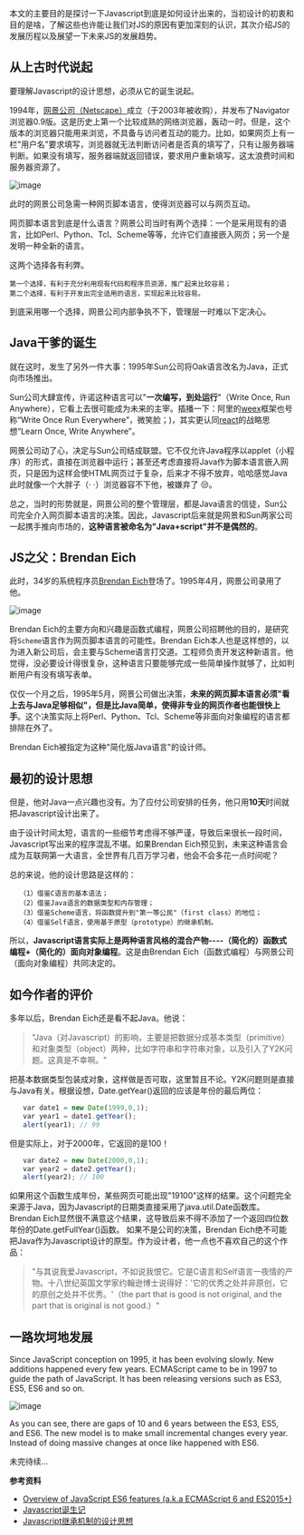 本文的主要目的是探讨一下Javascript到底是如何设计出来的，当初设计的初衷和目的是啥，了解这些也许能让我们对JS的原因有更加深刻的认识，其次介绍JS的发展历程以及展望一下未来JS的发展趋势。

## 从上古时代说起
要理解Javascript的设计思想，必须从它的诞生说起。

1994年，[网景公司（Netscape）](https://zh.wikipedia.org/wiki/%E7%B6%B2%E6%99%AF)成立（于2003年被收购），并发布了Navigator浏览器0.9版。这是历史上第一个比较成熟的网络浏览器，轰动一时。但是，这个版本的浏览器只能用来浏览，不具备与访问者互动的能力。比如，如果网页上有一栏"用户名"要求填写，浏览器就无法判断访问者是否真的填写了，只有让服务器端判断。如果没有填写，服务器端就返回错误，要求用户重新填写，这太浪费时间和服务器资源了。

![image](https://cloud.githubusercontent.com/assets/12554487/19936778/c1c3fec0-a159-11e6-8595-1a20d9c5039a.png)

此时的网景公司急需一种网页脚本语言，使得浏览器可以与网页互动。

网页脚本语言到底是什么语言？网景公司当时有两个选择：一个是采用现有的语言，比如Perl、Python、Tcl、Scheme等等，允许它们直接嵌入网页；另一个是发明一种全新的语言。

这两个选择各有利弊。
```
第一个选择，有利于充分利用现有代码和程序员资源，推广起来比较容易；
第二个选择，有利于开发出完全适用的语言，实现起来比较容易。
```
到底采用哪一个选择，网景公司内部争执不下，管理层一时难以下定决心。

## Java干爹的诞生
就在这时，发生了另外一件大事：1995年Sun公司将Oak语言改名为Java，正式向市场推出。

Sun公司大肆宣传，许诺这种语言可以"**一次编写，到处运行**"（Write Once, Run Anywhere），它看上去很可能成为未来的主宰。插播一下：阿里的[weex](http://alibaba.github.io/weex/)框架也号称“Write Once Run Everywhere”，微笑脸；)，其实更认同[react](https://facebook.github.io/react/)的战略思想“Learn Once, Write Anywhere”。

网景公司动了心，决定与Sun公司结成联盟。它不仅允许Java程序以applet（小程序）的形式，直接在浏览器中运行；甚至还考虑直接将Java作为脚本语言嵌入网页，只是因为这样会使HTML网页过于复杂，后来才不得不放弃，哈哈感觉Java此时就像一个大胖子（· ·）浏览器容不下他，被嫌弃了 :unamused:。

总之，当时的形势就是，网景公司的整个管理层，都是Java语言的信徒，Sun公司完全介入网页脚本语言的决策。因此，Javascript后来就是网景和Sun两家公司一起携手推向市场的，**这种语言被命名为"Java+script"并不是偶然的**。


## JS之父：Brendan Eich

此时，34岁的系统程序员[Brendan Eich](http://brendaneich.com/)登场了。1995年4月，网景公司录用了他。

![image](https://cloud.githubusercontent.com/assets/12554487/19936816/df55b046-a159-11e6-939d-c936e94b9cc3.png)

Brendan Eich的主要方向和兴趣是函数式编程，网景公司招聘他的目的，是研究将`Scheme`语言作为网页脚本语言的可能性。Brendan Eich本人也是这样想的，以为进入新公司后，会主要与Scheme语言打交道。工程师负责开发这种新语言。他觉得，没必要设计得很复杂，这种语言只要能够完成一些简单操作就够了，比如判断用户有没有填写表单。

仅仅一个月之后，1995年5月，网景公司做出决策，**未来的网页脚本语言必须"看上去与Java足够相似"，但是比Java简单，使得非专业的网页作者也能很快上手**。这个决策实际上将Perl、Python、Tcl、Scheme等非面向对象编程的语言都排除在外了。

Brendan Eich被指定为这种"简化版Java语言"的设计师。

## 最初的设计思想
但是，他对Java一点兴趣也没有。为了应付公司安排的任务，他只用**10天**时间就把Javascript设计出来了。

由于设计时间太短，语言的一些细节考虑得不够严谨，导致后来很长一段时间，Javascript写出来的程序混乱不堪。如果Brendan Eich预见到，未来这种语言会成为互联网第一大语言，全世界有几百万学习者，他会不会多花一点时间呢？

总的来说，他的设计思路是这样的：

```
　　（1）借鉴C语言的基本语法；
　　（2）借鉴Java语言的数据类型和内存管理；
　　（3）借鉴Scheme语言，将函数提升到"第一等公民"（first class）的地位；
　　（4）借鉴Self语言，使用基于原型（prototype）的继承机制。
```
所以，**Javascript语言实际上是两种语言风格的混合产物----（简化的）函数式编程+（简化的）面向对象编程**。这是由Brendan Eich（函数式编程）与网景公司（面向对象编程）共同决定的。

## 如今作者的评价
多年以后，Brendan Eich还是看不起Java。他说：

>"Java（对Javascript）的影响，主要是把数据分成基本类型（primitive）和对象类型（object）两种，比如字符串和字符串对象，以及引入了Y2K问题。这真是不幸啊。"

把基本数据类型包装成对象，这样做是否可取，这里暂且不论。Y2K问题则是直接与Java有关。根据设想，Date.getYear()返回的应该是年份的最后两位：

```javascript
　　var date1 = new Date(1999,0,1);
　　var year1 = date1.getYear();
　　alert(year1); // 99
```

但是实际上，对于2000年，它返回的是100！

```javascript
　　var date2 = new Date(2000,0,1);
　　var year2 = date2.getYear();
　　alert(year2); // 100
```

如果用这个函数生成年份，某些网页可能出现"19100"这样的结果。这个问题完全来源于Java，因为Javascript的日期类直接采用了java.util.Date函数库。Brendan Eich显然很不满意这个结果，这导致后来不得不添加了一个返回四位数年份的Date.getFullYear()函数。
如果不是公司的决策，Brendan Eich绝不可能把Java作为Javascript设计的原型。作为设计者，他一点也不喜欢自己的这个作品：

>"与其说我爱Javascript，不如说我恨它。它是C语言和Self语言一夜情的产物。十八世纪英国文学家约翰逊博士说得好：'它的优秀之处并非原创，它的原创之处并不优秀。'（the part that is good is not original, and the part that is original is not good.）"

## 一路坎坷地发展
Since JavaScript conception on 1995, it has been evolving slowly. New additions happened every few years. ECMAScript came to be in 1997 to guide the path of JavaScript. It has been releasing versions such as ES3, ES5, ES6 and so on.

![image](https://cloud.githubusercontent.com/assets/12554487/19838301/23c51a00-9f07-11e6-9204-ee79db0b048f.png)

As you can see, there are gaps of 10 and 6 years between the ES3, ES5, and ES6. The new model is to make small incremental changes every year. Instead of doing massive changes at once like happened with ES6.

未完待续...

**参考资料**
- [Overview of JavaScript ES6 features (a.k.a ECMAScript 6 and ES2015+)](http://adrianmejia.com/blog/2016/10/19/Overview-of-JavaScript-ES6-features-a-k-a-ECMAScript-6-and-ES2015/)
- [Javascript诞生记](http://www.ruanyifeng.com/blog/2011/06/birth_of_javascript.html)
- [Javascript继承机制的设计思想](http://www.ruanyifeng.com/blog/2011/06/designing_ideas_of_inheritance_mechanism_in_javascript.html)

